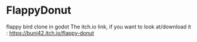 # FlappyDonut
flappy bird clone in godot
The itch.io link, if you want to look at/download it : https://buni42.itch.io/flappy-donut
